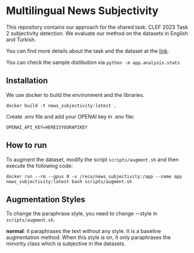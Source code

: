 # Multilingual News Subjectivity
This repository contains our approach for the shared task: CLEF 2023 Task 2 subjectivity detection. We evaluate our method on the datasets in English and Turkish.

You can find more details about the task and the dataset at the [link](https://gitlab.com/checkthat_lab/clef2023-checkthat-lab).

You can check the sample distibution via `python -m app.analysis.stats`

## Installation
We use docker to build the environment and the libraries.

```console
docker build -t news_subjectivity:latest .
```

Create .env file and add your OPENAI key in .env file:

`OPENAI_API_KEY=HEREISYOURAPIKEY`

## How to run
To augment the dataset, modify the script `scripts/augment.sh` and then execute the following code:

```console
docker run --rm --gpus 0 -v /reco/news_subjectivity:/app --name app news_subjectivity:latest bash scripts/augment.sh
```

## Augmentation Styles

To change the paraphrase style, you need to change --style in `scripts/augment.sh`.

**normal**: it paraphrases the text without any style. It is a baseline augmentation method. When this style is on, it only paraphrases the minority class which is subjective in the datasets.